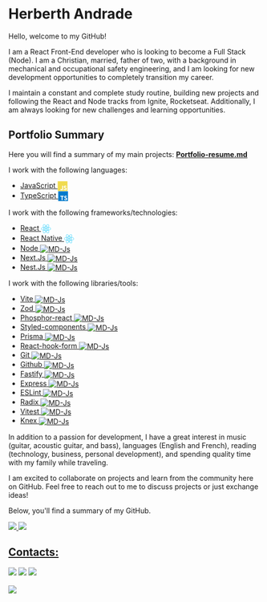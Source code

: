 # Herberth Andrade

Hello, welcome to my GitHub!

I am a React Front-End developer who is looking to become a Full Stack (Node). I am a Christian, married, father of two, with a background in mechanical and occupational safety engineering, and I am looking for new development opportunities to completely transition my career.

I maintain a constant and complete study routine, building new projects and following the React and Node tracks from Ignite, Rocketseat. Additionally, I am always looking for new challenges and learning opportunities.

## Portfolio Summary

Here you will find a summary of my main projects: **[Portfolio-resume.md](https://github.com/andrademech/Portfolio-resume)**
<br />

I work with the following languages:

<div>
  <ul>
    <li>
      <a href="https://developer.mozilla.org/pt-BR/docs/Web/JavaScript" target="_blank">
        JavaScript
        <img align="center" alt="MD-Js" height="20" width="20" src="https://raw.githubusercontent.com/devicons/devicon/master/icons/javascript/javascript-plain.svg" />
      </a>
    </li>
    <li>
      <a href="https://www.typescriptlang.org/" target="_blank">
        TypeScript
        <img align="center" alt="MD-Js" height="20" width="20" src="https://raw.githubusercontent.com/devicons/devicon/master/icons/typescript/typescript-plain.svg" />
      </a>
    </li>
  </ul>
</div>

I work with the following frameworks/technologies:

<div>
  <ul>
    <li>
      <a href="https://reactjs.org/" target="_blank">
        React
        <img align="center" alt="MD-Js" height="20" width="20" src="https://raw.githubusercontent.com/devicons/devicon/master/icons/react/react-original.svg" />
      </a>
    </li>
    <li>
      <a href="https://reactnative.dev/" target="_blank">
        React Native
        <img align="center" alt="MD-Js" height="20" width="20" src="https://raw.githubusercontent.com/devicons/devicon/master/icons/react/react-original.svg" />
      </a>
    </li>
    <li>
      <a href="https://nodejs.org/en/" target="_blank">
        Node
        <img align="center" alt="MD-Js" height="20" width="20" src="https://cdn.jsdelivr.net/gh/devicons/devicon/icons/nodejs/nodejs-original.svg" />
      </a>
    </li>
    <li>
      <a href="https://nextjs.org/" target="_blank">
        Next.Js
        <img align="center" alt="MD-Js" height="20" width="20" src="https://nextjs.org/static/favicon/favicon-32x32.png" />
      </a>
    </li>
    <li>
      <a href="https://nestjs.com/" target="_blank">
        Nest.Js
        <img align="center" alt="MD-Js" height="20" width="20" src="https://cdn.jsdelivr.net/gh/devicons/devicon/icons/nestjs/nestjs-plain.svg" />
      </a>
    </li>
  </ul>
</div>

I work with the following libraries/tools:

<div>
  <ul>
    <li>
      <a href="https://vitejs.dev/" target="_blank">
        Vite
        <img align="center" alt="MD-Js" height="20" width="20" src="https://vitejs.dev/logo.svg" />
      </a>
    </li>
    <li>
      <a href="https://zod.dev/" target="_blank">
        Zod
        <img align="center" alt="MD-Js" height="20" width="20" src="https://zod.dev/logo.svg" />
      </a>
    </li>
    <li>
      <a href="https://phosphoricons.com/" target="_blank">
        Phosphor-react
        <img align="center" alt="MD-Js" height="20" width="20" src="https://raw.githubusercontent.com/phosphor-icons/homepage/master/meta/phosphor-mark-tight-yellow.png" />
      </a>
    </li>
    <li>
      <a href="https://www.styled-components.com/" target="_blank">
        Styled-components
        <img align="center" alt="MD-Js" height="20" width="20" src="https://styled-components.com/logo.png" />
       </a>
    </li>
    <li>
      <a href="https://www.prisma.io/" target="_blank">
        Prisma
        <img align="center" alt="MD-Js" height="20" width="20" src="https://prismalens.vercel.app/header/logo-dark.svg" />
      </a>
    </li>
    <li>
      <a href="https://react-hook-form.com/" target="_blank">
        React-hook-form
        <img align="center" alt="MD-Js" height="20" width="20" src="https://react-hook-form.com/favicon-32x32.png?v=33dbda822526f0cf9f02a335ee65d925" />
      </a>
    </li>
    <li>
      <a href="https://git-scm.com/" target="_blank">
        Git
        <img align="center" alt="MD-Js" height="20" width="20" src="https://cdn.jsdelivr.net/gh/devicons/devicon/icons/git/git-original.svg" />
      </a>
    </li>
    <li>
      <a href="https://github.com/" target="_blank">
        Github
        <img align="center" alt="MD-Js" height="20" width="20" src="https://cdn.jsdelivr.net/gh/devicons/devicon/icons/github/github-original.svg" />
      </a>
    </li>
    <li>
      <a href="https://www.fastify.io/" target="_blank">
        Fastify
        <img align="center" alt="MD-Js" height="20" width="20" src="https://www.fastify.io/images/android-icon-192x192.37eb7f1ae3853740.png" />
      </a>
    </li>
    <li>
      <a href="https://expressjs.com/" target="_blank">
        Express
        <img align="center" alt="MD-Js" height="20" width="20" src="https://expressjs.com/images/favicon.png" />
      </a>
    </li>
    <li>
      <a href="https://eslint.org/" target="_blank">
        ESLint
        <img align="center" alt="MD-Js" height="20" width="20" src="https://eslint.org/favicon.ico" />
      </a>
    </li>
    <li>
      <a href="https://www.radix-ui.com/" target="_blank">
        Radix
        <img align="center" alt="MD-Js" height="20" width="20" src="https://www.radix-ui.com/favicon.png" />
      </a>
    </li>
    <li>
      <a href="https://vitest.dev/" target="_blank">
        Vitest
        <img align="center" alt="MD-Js" height="20" width="20" src="https://vitest.dev/favicon.ico" />
      </a>
    </li>
    <li>
      <a href="https://knexjs.org/" target="_blank">
        Knex
        <img align="center" alt="MD-Js" height="20" width="20" src="https://knexjs.org/knex-logo.png" />
      </a>
    </li>
  </ul>
</div>

In addition to a passion for development, I have a great interest in music (guitar, acoustic guitar, and bass), languages (English and French), reading (technology, business, personal development), and spending quality time with my family while traveling.

I am excited to collaborate on projects and learn from the community here on GitHub. Feel free to reach out to me to discuss projects or just exchange ideas!

Below, you'll find a summary of my GitHub.

<div align="left">
  <a href="https://github.com/andrademech">
  <img height="180em" src="https://github-readme-stats.vercel.app/api?username=andrademech&show_icons=true&theme=dracula&include_all_commits=true&count_private=true"/>
  <img height="180em" src="https://github-readme-stats.vercel.app/api/top-langs/?username=andrademech&layout=compact&langs_count=7&theme=dracula"/>
</div>

## Contacts:

<div>
  <a href="https://instagram.com/herberth.dev" target="_blank"><img src="https://img.shields.io/badge/-Instagram-%23E4405F?style=for-the-badge&logo=instagram&logoColor=white" target="_blank"></a>
<!--   <a href="https://www.twitch.tv/seu-usuário-aqui" target="_blank"><img src="https://img.shields.io/badge/Twitch-9146FF?style=for-the-badge&logo=twitch&logoColor=white" target="_blank"></a> -->
  <a href = "mailto:dev.herberth@gmail.com"><img src="https://img.shields.io/badge/Gmail-D14836?style=for-the-badge&logo=gmail&logoColor=white" target="_blank"></a>
  <a href="https://www.linkedin.com/in/herberth-andrade-759b10127/" target="_blank"><img src="https://img.shields.io/badge/-LinkedIn-%230077B5?style=for-the-badge&logo=linkedin&logoColor=white" target="_blank"></a>   
</div>
<br />
<div>

  <img src="https://media.licdn.com/dms/image/D4D16AQHyNJh0AfOBKA/profile-displaybackgroundimage-shrink_350_1400/0/1687180765516?e=1692835200&v=beta&t=-4nQZzWCpodFx3MiAkXJxY8Tbb5397AymL47L6Gqb_o" />
</div>
